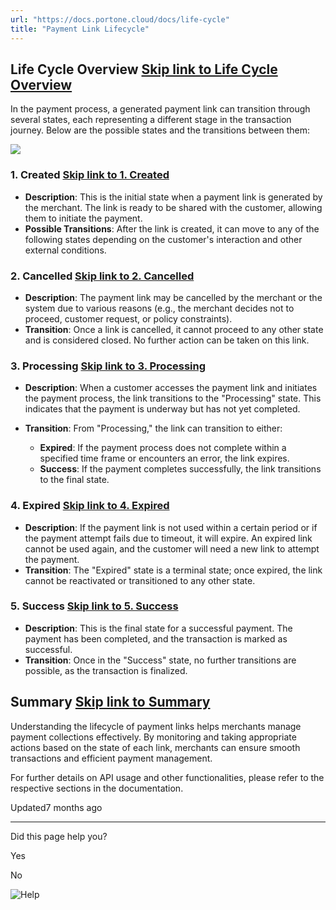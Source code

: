 ```yaml
---
url: "https://docs.portone.cloud/docs/life-cycle"
title: "Payment Link Lifecycle"
---
```


## Life Cycle Overview   [Skip link to Life Cycle Overview](https://docs.portone.cloud/docs/life-cycle\#life-cycle-overview)

In the payment process, a generated payment link can transition through several states, each representing a different stage in the transaction journey. Below are the possible states and the transitions between them:

![](https://files.readme.io/416f366e4b18b49911894a85ea71e8dce85b5b78179a8979c75e354740459937-Group_238821222.png)

### 1\. Created   [Skip link to 1. Created](https://docs.portone.cloud/docs/life-cycle\#1-created)

- **Description**: This is the initial state when a payment link is generated by the merchant. The link is ready to be shared with the customer, allowing them to initiate the payment.
- **Possible Transitions**: After the link is created, it can move to any of the following states depending on the customer's interaction and other external conditions.

### 2\. Cancelled   [Skip link to 2. Cancelled](https://docs.portone.cloud/docs/life-cycle\#2-cancelled)

- **Description**: The payment link may be cancelled by the merchant or the system due to various reasons (e.g., the merchant decides not to proceed, customer request, or policy constraints).
- **Transition**: Once a link is cancelled, it cannot proceed to any other state and is considered closed. No further action can be taken on this link.

### 3\. Processing   [Skip link to 3. Processing](https://docs.portone.cloud/docs/life-cycle\#3-processing)

- **Description**: When a customer accesses the payment link and initiates the payment process, the link transitions to the "Processing" state. This indicates that the payment is underway but has not yet completed.
- **Transition**: From "Processing," the link can transition to either:

  - **Expired**: If the payment process does not complete within a specified time frame or encounters an error, the link expires.
  - **Success**: If the payment completes successfully, the link transitions to the final state.

### 4\. Expired   [Skip link to 4. Expired](https://docs.portone.cloud/docs/life-cycle\#4-expired)

- **Description**: If the payment link is not used within a certain period or if the payment attempt fails due to timeout, it will expire. An expired link cannot be used again, and the customer will need a new link to attempt the payment.
- **Transition**: The "Expired" state is a terminal state; once expired, the link cannot be reactivated or transitioned to any other state.

### 5\. Success   [Skip link to 5. Success](https://docs.portone.cloud/docs/life-cycle\#5-success)

- **Description**: This is the final state for a successful payment. The payment has been completed, and the transaction is marked as successful.
- **Transition**: Once in the "Success" state, no further transitions are possible, as the transaction is finalized.

## Summary   [Skip link to Summary](https://docs.portone.cloud/docs/life-cycle\#summary)

Understanding the lifecycle of payment links helps merchants manage payment collections effectively. By monitoring and taking appropriate actions based on the state of each link, merchants can ensure smooth transactions and efficient payment management.

For further details on API usage and other functionalities, please refer to the respective sections in the documentation.

Updated7 months ago

* * *

Did this page help you?

Yes

No

![Help](https://cdn.jsdelivr.net/gh/iamport-intl/portone-devx-chatbot-widget@production/public/chat-intro1.svg)